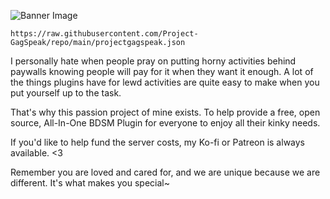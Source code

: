 ![Banner Image](https://raw.githubusercontent.com/Project-GagSpeak/repo/main/ProjectGagSpeak/images/GagSpeakBannerAlt.png)
```
https://raw.githubusercontent.com/Project-GagSpeak/repo/main/projectgagspeak.json
```
I personally hate when people pray on putting horny activities behind paywalls knowing people will pay for it when they want it enough.
A lot of the things plugins have for lewd activities are quite easy to make when you put yourself up to the task.

That's why this passion project of mine exists. To help provide a free, open source, All-In-One BDSM Plugin for everyone to enjoy all their kinky needs.

If you'd like to help fund the server costs, my Ko-fi or Patreon is always available. <3

Remember you are loved and cared for, and we are unique because we are different. It's what makes you special~
